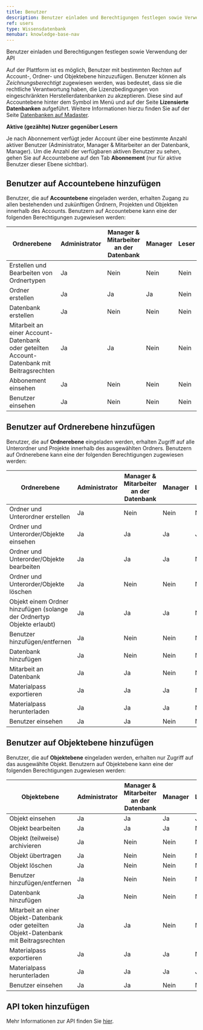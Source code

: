 ```yaml
---
title: Benutzer
description: Benutzer einladen und Berechtigungen festlegen sowie Verwendung der API
ref: users
type: Wissensdatenbank
menubar: knowledge-base-nav
---
```


Benutzer einladen und Berechtigungen festlegen sowie Verwendung der API

Auf der Plattform ist es möglich, Benutzer mit bestimmten Rechten auf Account-, Ordner- und Objektebene hinzuzufügen.
Benutzer können als *Zeichnungsberechtigt* zugewiesen werden, was bedeutet, dass sie die rechtliche Verantwortung haben, die Lizenzbedingungen von eingeschränkten Herstellerdatenbanken zu akzeptieren. Diese sind auf Accountebene hinter dem Symbol <iconify-icon inline icon='mdi-dots-vertical'/> im Menü und auf der Seite **Lizensierte Datenbanken** aufgeführt.
Weitere Informationen hierzu finden Sie auf der Seite <a href="/ch/de/knowledge-base/databases.html" target="_blank">Datenbanken auf Madaster</a>.

**Aktive (gezählte) Nutzer gegenüber Lesern**

Je nach Abonnement verfügt jeder Account über eine bestimmte Anzahl aktiver Benutzer (Administrator, Manager & Mitarbeiter an der Datenbank, Manager). Um die Anzahl der verfügbaren aktiven Benutzer zu sehen, gehen Sie auf Accountebene <iconify-icon inline icon='mdi-briefcase-variant'/> auf den Tab **Abonnement** (nur für aktive Benutzer dieser Ebene sichtbar).

## Benutzer auf Accountebene hinzufügen

Benutzer, die auf **Accountebene** <iconify-icon inline icon='mdi-briefcase-variant'/> eingeladen werden, erhalten Zugang zu allen bestehenden und zukünftigen Ordnern, Projekten und Objekten innerhalb des Accounts. Benutzern auf Accountebene kann eine der folgenden Berechtigungen zugewiesen werden:

|Ordnerebene|Administrator|Manager & Mitarbeiter an der Datenbank|Manager|Leser|Kontakt Rechnungsstellung|
|-|-|-|-|-|-|
|Erstellen und Bearbeiten von Ordnertypen| Ja| Nein| Nein| Nein| Nein|
|Ordner erstellen| Ja| Ja| Ja| Nein| Nein|
|Datenbank erstellen| Ja| Nein| Nein| Nein| Nein|
|Mitarbeit an einer Account-Datenbank oder geteilten Account-Datenbank mit Beitragsrechten| Ja| Ja| Nein| Nein| Nein|
|Abbonement einsehen| Ja| Nein| Nein| Nein| Nein|
|Benutzer einsehen| Ja| Nein| Nein| Nein| Nein|


## Benutzer auf Ordnerebene hinzufügen

Benutzer, die auf **Ordnerebene** <iconify-icon inline icon='mdi-folder-account'/> eingeladen werden, erhalten Zugriff auf alle Unterordner und Projekte innerhalb des ausgewählten Ordners. Benutzern auf Ordnerebene kann eine der folgenden Berechtigungen zugewiesen werden:

|Ordnerebene|Administrator|Manager & Mitarbeiter an der Datenbank|Manager|Leser|Kontakt Rechnungsstellung|
|-|-|-|-|-|-|
|Ordner und Unterordner erstellen|Ja| Nein| Nein| Nein| Nein|
|Ordner und Unterorder/Objekte einsehen| Ja| Ja| Ja| Ja| Ja|
|Ordner und Unterorder/Objekte bearbeiten| Ja| Ja| Ja| Nein| Nein|
|Ordner und Unterorder/Objekte löschen| Ja| Nein| Nein| Nein| Nein|
|Objekt einem Ordner hinzufügen (solange der Ordnertyp Objekte erlaubt)| Ja| Ja| Ja| Nein| Nein|
|Benutzer hinzufügen/entfernen| Ja| Nein| Nein| Nein| Nein |
|Datenbank hinzufügen| Ja| Nein| Nein| Nein| Nein|
|Mitarbeit an Datenbank| Ja| Ja| Nein| Nein| Nein|
|Materialpass exportieren| Ja| Ja| Ja| Nein| Nein|
|Materialpass herunterladen| Ja| Ja| Ja| Nein| Nein|
|Benutzer einsehen| Ja| Ja| Nein| Nein| Nein|

## Benutzer auf Objektebene hinzufügen

Benutzer, die auf **Objektebene** <iconify-icon inline icon='mdi-office-building'/> eingeladen werden, erhalten nur Zugriff auf das ausgewählte Objekt. Benutzern auf Objektebene kann eine der folgenden Berechtigungen zugewiesen werden:

|Objektebene|Administrator|Manager & Mitarbeiter an der Datenbank|Manager|Leser|Kontakt Rechnungsstellung|
|-|-|-|-|-|-|
|Objekt einsehen| Ja| Ja| Ja| Ja| Ja|
|Objekt bearbeiten| Ja| Ja| Ja| Nein| Nein|
|Objekt (teilweise) archivieren| Ja| Nein| Nein| Nein| Nein|
|Objekt übertragen| Ja| Nein| Nein| Nein| Nein|
|Objekt löschen| Ja| Nein| Nein| Nein| Nein|
|Benutzer hinzufügen/entfernen| Ja| Nein| Nein| Nein| Nein|
|Datenbank hinzufügen| Ja| Nein| Nein| Nein| Nein|
|Mitarbeit an einer Objekt-Datenbank oder geteilten Objekt-Datenbank mit Beitragsrechten| Ja| Ja| Nein| Nein| Nein|
|Materialpass exportieren| Ja| Ja| Ja| Nein| Nein|
|Materialpass herunterladen| Ja| Ja| Ja| Ja| Ja|
|Benutzer einsehen| Ja| Ja| Nein| Nein| Nein|

## API token hinzufügen

Mehr Informationen zur API finden Sie <a href="/ch/de/api/" target="_blank">hier</a>.
